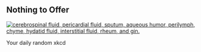 ## Nothing to Offer
[![cerebrospinal fluid, pericardial fluid, sputum, aqueous humor, perilymph, chyme, hydatid fluid, interstitial fluid, rheum, and gin.](https://imgs.xkcd.com/comics/nothing_to_offer.png)](https://xkcd.com/1148/ "cerebrospinal fluid, pericardial fluid, sputum, aqueous humor, perilymph, chyme, hydatid fluid, interstitial fluid, rheum, and gin.")

Your daily random xkcd
